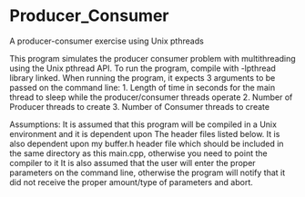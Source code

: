 # Producer_Consumer
A producer-consumer exercise using Unix pthreads

This program simulates the producer consumer problem with multithreading using the Unix pthread API. 
           To run the program, compile with -lpthread library linked. 
           When running the program, it expects 3 arguments to be passed on the command line:
            1. Length of time in seconds for the main thread to sleep while the producer/consumer threads operate
            2. Number of Producer threads to create
            3. Number of Consumer threads to create

Assumptions: It is assumed that this program will be compiled in a Unix environment and it is dependent upon
               The header files listed below. It is also dependent upon my buffer.h header file which should be
               included in the same directory as this main.cpp, otherwise you need to point the compiler to it
             It is also assumed that the user will enter the proper parameters on the command line, otherwise 
               the program will notify that it did not receive the proper amount/type of parameters and abort.
